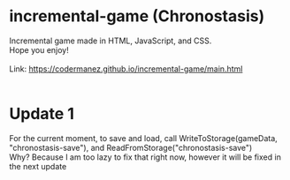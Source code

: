 # incremental-game (Chronostasis)
Incremental game made in HTML, JavaScript, and CSS.<br>
Hope you enjoy!<br><br>
Link: https://codermanez.github.io/incremental-game/main.html<br><br>
# Update 1
For the current moment, to save and load, call WriteToStorage(gameData, "chronostasis-save"), and ReadFromStorage("chronostasis-save")<br>
Why? Because I am too lazy to fix that right now, however it will be fixed in the next update
